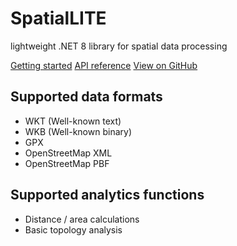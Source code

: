 <div class="jumbotron">
  <h1>SpatialLITE</h1>
  <p>lightweight .NET 8 library for spatial data processing</p>
  <p>
    <a class="btn btn-primary btn-lg" href="articles/index.md" role="button"><span class="glyphicon glyphicon-send"></span> Getting started</a>
    <a class="btn btn-primary btn-lg" href="api/index.md" role="button"><span class="glyphicon glyphicon-book"></span> API reference</a>
    <a class="btn btn-primary btn-lg" href="https://github.com/lukaskabrt/SpatialLITE" role="button"><span class="glyphicon glyphicon-link"></span> View on GitHub</a>
  </p>
</div>

## Supported data formats
* WKT (Well-known text)
* WKB (Well-known binary)
* GPX
* OpenStreetMap XML
* OpenStreetMap PBF
  
## Supported analytics functions
* Distance / area calculations
* Basic topology analysis